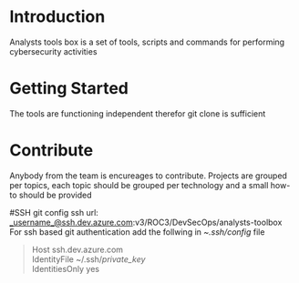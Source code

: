 # Introduction   
Analysts tools box is a set of tools, scripts and commands for performing cybersecurity activities   

# Getting Started  
The tools are functioning independent therefor git clone is sufficient    

# Contribute  
Anybody from the team is encureages to contribute. Projects are grouped per topics, each topic should be grouped per technology and a small how-to should be provided

#SSH
git config ssh url: _username_@ssh.dev.azure.com:v3/ROC3/DevSecOps/analysts-toolbox<br />
For ssh based git authentication add the follwing in _~.ssh/config_ file<br />
> Host ssh.dev.azure.com<br />
>	IdentityFile ~/.ssh/_private_key_<br />
>	IdentitiesOnly yes<br />
